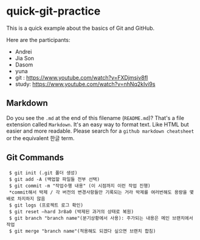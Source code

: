 # quick-git-practice
This is a quick example about the basics of Git and GitHub.

Here are the participants:
 * Andrei
 * Jia Son
 * Dasom
 * yuna
 * git : https://www.youtube.com/watch?v=FXDjmsiv8fI
 * study: https://www.youtube.com/watch?v=nhNq2kIvi9s

## Markdown
Do you see the `.md` at the end of this filename (`README.md`)? That's a file extension called `Markdown`. It's an easy way to format text. Like HTML but easier and more readable. Please search for a `github markdown cheatsheet` or the equivalent 한글 term.

## Git Commands
```
 $ git init (.git 폴더 생성)
 $ git add -A (백업할 파일들 전부 선택)
 $ git commit -m "작업수행 내용" (이 시점까지 이런 작업 진행)
 *commit해서 박제 / 각 버전의 변경사항들만 기록되는 거라 박제를 여러번해도 용량을 몇 배로 차지하지 않음 
 $ git logs (프로젝트 로그 확인)
 $ git reset —hard 3r8a0 (박제된 과거의 상태로 복원)
 $ git branch "branch name"(분기상황에서 사용): 주가되는 내용은 메인 브랜치에서 작업
 $ git merge "branch name"(적용해도 되겠다 싶으면 브랜치 합침)
```
